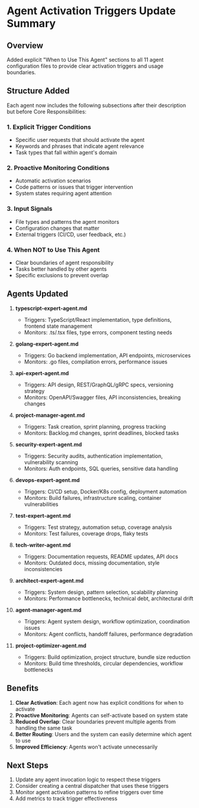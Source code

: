 # Agent Activation Triggers Update Summary

## Overview
Added explicit "When to Use This Agent" sections to all 11 agent configuration files to provide clear activation triggers and usage boundaries.

## Structure Added
Each agent now includes the following subsections after their description but before Core Responsibilities:

### 1. Explicit Trigger Conditions
- Specific user requests that should activate the agent
- Keywords and phrases that indicate agent relevance
- Task types that fall within agent's domain

### 2. Proactive Monitoring Conditions
- Automatic activation scenarios
- Code patterns or issues that trigger intervention
- System states requiring agent attention

### 3. Input Signals
- File types and patterns the agent monitors
- Configuration changes that matter
- External triggers (CI/CD, user feedback, etc.)

### 4. When NOT to Use This Agent
- Clear boundaries of agent responsibility
- Tasks better handled by other agents
- Specific exclusions to prevent overlap

## Agents Updated

1. **typescript-expert-agent.md**
   - Triggers: TypeScript/React implementation, type definitions, frontend state management
   - Monitors: .ts/.tsx files, type errors, component testing needs

2. **golang-expert-agent.md**
   - Triggers: Go backend implementation, API endpoints, microservices
   - Monitors: .go files, compilation errors, performance issues

3. **api-expert-agent.md**
   - Triggers: API design, REST/GraphQL/gRPC specs, versioning strategy
   - Monitors: OpenAPI/Swagger files, API inconsistencies, breaking changes

4. **project-manager-agent.md**
   - Triggers: Task creation, sprint planning, progress tracking
   - Monitors: Backlog.md changes, sprint deadlines, blocked tasks

5. **security-expert-agent.md**
   - Triggers: Security audits, authentication implementation, vulnerability scanning
   - Monitors: Auth endpoints, SQL queries, sensitive data handling

6. **devops-expert-agent.md**
   - Triggers: CI/CD setup, Docker/K8s config, deployment automation
   - Monitors: Build failures, infrastructure scaling, container vulnerabilities

7. **test-expert-agent.md**
   - Triggers: Test strategy, automation setup, coverage analysis
   - Monitors: Test failures, coverage drops, flaky tests

8. **tech-writer-agent.md**
   - Triggers: Documentation requests, README updates, API docs
   - Monitors: Outdated docs, missing documentation, style inconsistencies

9. **architect-expert-agent.md**
   - Triggers: System design, pattern selection, scalability planning
   - Monitors: Performance bottlenecks, technical debt, architectural drift

10. **agent-manager-agent.md**
    - Triggers: Agent system design, workflow optimization, coordination issues
    - Monitors: Agent conflicts, handoff failures, performance degradation

11. **project-optimizer-agent.md**
    - Triggers: Build optimization, project structure, bundle size reduction
    - Monitors: Build time thresholds, circular dependencies, workflow bottlenecks

## Benefits

1. **Clear Activation**: Each agent now has explicit conditions for when to activate
2. **Proactive Monitoring**: Agents can self-activate based on system state
3. **Reduced Overlap**: Clear boundaries prevent multiple agents from handling the same task
4. **Better Routing**: Users and the system can easily determine which agent to use
5. **Improved Efficiency**: Agents won't activate unnecessarily

## Next Steps

1. Update any agent invocation logic to respect these triggers
2. Consider creating a central dispatcher that uses these triggers
3. Monitor agent activation patterns to refine triggers over time
4. Add metrics to track trigger effectiveness
